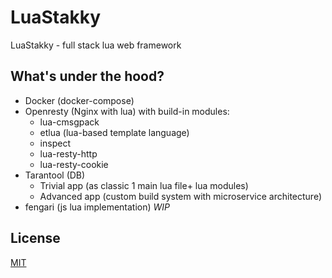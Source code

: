 # LuaStakky
LuaStakky - full stack lua web framework

## What's under the hood?
+ Docker (docker-compose)
+ Openresty (Nginx with lua) with build-in modules:
    * lua-cmsgpack
    * etlua (lua-based template language)
    * inspect
    * lua-resty-http
    * lua-resty-cookie
+ Tarantool (DB)
    * Trivial app (as classic 1 main lua file+ lua modules)
    * Advanced app (custom build system with microservice architecture)
+ fengari (js lua implementation) *WIP*

## License
[MIT](https://choosealicense.com/licenses/mit/)

